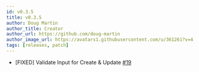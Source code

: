 ```yaml
---
id: v0.3.5
title: v0.3.5
author: Doug Martin
author_title: Creator
author_url: https://github.com/doug-martin
author_image_url: https://avatars1.githubusercontent.com/u/361261?v=4
tags: [releases, patch]
---
```


* [FIXED] Validate Input for Create & Update [#19](https://github.com/doug-martin/nestjs-query/issues/19)




